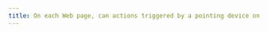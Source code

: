 ```yaml
---
title: On each Web page, can actions triggered by a pointing device on a single point on the screen be canceled (except in particular cases)?
---
```

